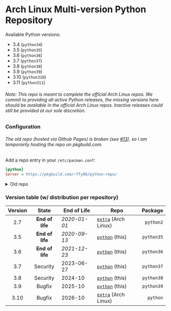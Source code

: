 # Arch Linux Multi-version Python Repository

Available  Python versions:
  - 3.4 (`python34`)
  - 3.5 (`python35`)
  - 3.6 (`python36`)
  - 3.7 (`python37`)
  - 3.8 (`python38`)
  - 3.9 (`python39`)
  - 3.10 (`python310`)
  - 3.11 (`python311`)

###### Note: This repo is meant to complete the official Arch Linux repos. We commit to providing all active Python releases, the missing versions here should be available in the official Arch Linux repos. Inactive releases could still be provided at our sole discretion.

### Configuration

###### The old repo (hosted via Github Pages) is broken (see [#13]), so I am temporarily hosting the repo on pkgbuild.com.

Add a repo entry in your `/etc/pacman.conf`:
```ini
[python]
Server = https://pkgbuild.com/~ffy00/python-repo/
```

<details>
  <summary>Old repo</summary>

  Add a repo entry in your `/etc/pacman.conf`:
  ```ini
  [python]
  SigLevel = Optional
  Server = https://ffy00.github.io/arch-python-repo/
  ```
</details>

### Version table (w/ distribution per repository)

| Version |      State      | End of Life  |          Repo          |  Package   |
|:-------:|:---------------:| ------------ | ---------------------- | ----------:|
| 2.7     | **End of life** | *2020-01-01* | [`extra`] (Arch Linux) | `python2`  |
| 3.5     | **End of life** | *2020-09-13* | [`python`] (this)      | `python35` |
| 3.6     | **End of life** | *2021-12-23* | [`python`] (this)      | `python36` |
| 3.7     | Security        | 2023-06-27   | [`python`] (this)      | `python37` |
| 3.8     | Security        | 2024-10      | [`python`] (this)      | `python38` |
| 3.9     | Bugfix          | 2025-10      | [`python`] (this)      | `python39` |
| 3.10    | Bugfix          | 2026-10      | [`extra`] (Arch Linux) | `python`   |

[#13]: https://github.com/FFY00/arch-python-repo/issues/13
[`extra`]: https://www.archlinux.org/packages/?repo=Extra
[`python`]: https://github.com/FFY00/arch-python-repo
